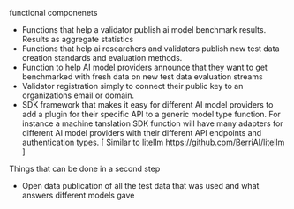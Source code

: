 functional componenets 

- Functions that help a validator publish ai model benchmark results. Results as aggregate statistics 
- Functions that help ai researchers and validators publish new test data creation standards and evaluation methods. 
- Function to help AI model providers announce that they want to get benchmarked with fresh data on new test data evaluation streams  
- Validator registration simply to connect their public key to an organizations  email or domain. 
- SDK framework that makes it easy for different AI model providers to add a plugin for their specific API to a generic model type function. For instance a machine tanslation SDK  function will have many adapters for different AI model providers with their different API endpoints and authentication types.  [ Similar to   litellm   https://github.com/BerriAI/litellm
]


Things that can be done in a second step 
- Open data publication of all the test data that was used and what answers different models gave 